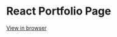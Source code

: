 # React Portfolio Page

<a href="https://reactportfoliopage.netlify.app" target="_blank">View in browser</a>
